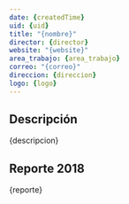 ```yaml
---
date: {createdTime}
uid: {uid}
title: "{nombre}"
director: {director}
website: "{website}"
area_trabajo: {area_trabajo}
correo: "{correo}"
direccion: {direccion}
logo: {logo}
---
```


## Descripción

{descripcion}

## Reporte 2018

{reporte}

